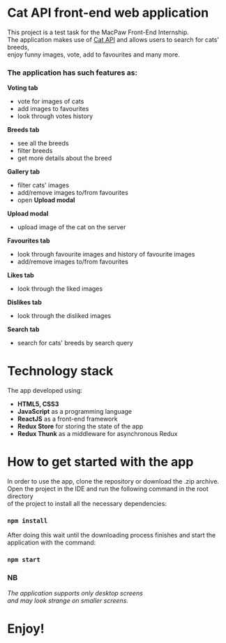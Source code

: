 # Cat API front-end web application

This project is a test task for the MacPaw Front-End Internship.\
The application makes use of [Cat API](https://docs.thecatapi.com/) and allows users to search for cats' breeds,\
enjoy funny images, vote, add to favourites and many more.

### The application has such features as:
**Voting tab**
- vote for images of cats
- add images to favourites
- look through votes history

**Breeds tab**
- see all the breeds
- filter breeds
- get more details about the breed

**Gallery tab**
- filter cats' images
- add/remove images to/from favourites
- open **Upload modal**

**Upload modal**
- upload image of the cat on the server

**Favourites tab**
- look through favourite images and history of favourite images
- add/remove images to/from favourites

**Likes tab**
- look through the liked images

**Dislikes tab**
- look through the disliked images

**Search tab**
- search for cats' breeds by search query

# Technology stack
The app developed using:
- **HTML5, CSS3**
- **JavaScript** as a programming language
- **ReactJS** as a front-end framework
- **Redux Store** for storing the state of the app
- **Redux Thunk** as a middleware for asynchronous Redux


# How to get started with the app

In order to use the app, clone the repository or download the .zip archive.\
Open the project in the IDE and run the following command in the root directory\
of the project to install all the necessary dependencies:

### `npm install`

After doing this wait until the downloading process finishes and start the application with the command:

### `npm start`

### NB
_The application supports only desktop screens\
and may look strange on smaller screens._

# Enjoy!





